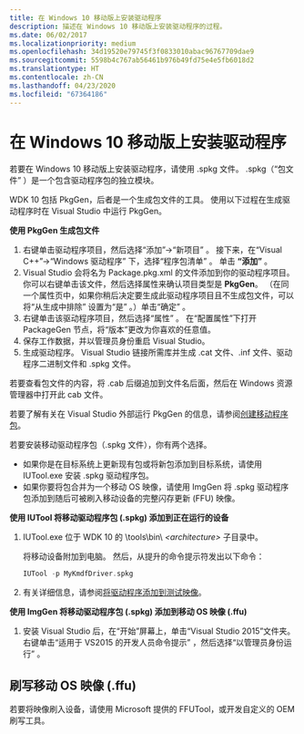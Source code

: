 ```yaml
---
title: 在 Windows 10 移动版上安装驱动程序
description: 描述在 Windows 10 移动版上安装驱动程序的过程。
ms.date: 06/02/2017
ms.localizationpriority: medium
ms.openlocfilehash: 34d19520e79745f3f0833010abac96767709dae9
ms.sourcegitcommit: 5598b4c767ab56461b976b49fd75e4e5fb6018d2
ms.translationtype: HT
ms.contentlocale: zh-CN
ms.lasthandoff: 04/23/2020
ms.locfileid: "67364186"
---
```

# <a name="installing-a-driver-on-windows-10-mobile"></a>在 Windows 10 移动版上安装驱动程序

若要在 Windows 10 移动版上安装驱动程序，请使用 .spkg 文件。 .spkg（“包文件”  ）是一个包含驱动程序包的独立模块。

WDK 10 包括 PkgGen，后者是一个生成包文件的工具。 使用以下过程在生成驱动程序时在 Visual Studio 中运行 PkgGen。

**使用 PkgGen 生成包文件**

1.  右键单击驱动程序项目，然后选择“添加”-&gt;“新项目”  。 接下来，在“Visual C++”-&gt;“Windows 驱动程序”  下，选择“程序包清单”  。 单击 **“添加”** 。
2.  Visual Studio 会将名为 Package.pkg.xml 的文件添加到你的驱动程序项目。 你可以右键单击该文件，然后选择属性来确认项目类型是 **PkgGen**。 （在同一个属性页中，如果你稍后决定要生成此驱动程序项目且不生成包文件，可以将“从生成中排除”  设置为“是”  。）单击“确定”  。
3.  右键单击该驱动程序项目，然后选择“属性”  。 在“配置属性”下打开 PackageGen 节点，将“版本”更改为你喜欢的任意值。
4.  保存工作数据，并以管理员身份重启 Visual Studio。
5.  生成驱动程序。 Visual Studio 链接所需库并生成 .cat 文件、.inf 文件、驱动程序二进制文件和 .spkg 文件。

若要查看包文件的内容，将 .cab 后缀追加到文件名后面，然后在 Windows 资源管理器中打开此 cab 文件。

若要了解有关在 Visual Studio 外部运行 PkgGen 的信息，请参阅[创建移动程序包](https://docs.microsoft.com/previous-versions/windows/hardware/packaging/dn756642(v=vs.85))。

若要安装移动驱动程序包（.spkg 文件），你有两个选择。

-   如果你是在目标系统上更新现有包或将新包添加到目标系统，请使用 IUTool.exe 安装 .spkg 驱动程序包。
-   如果你要将包合并为一个移动 OS 映像，请使用 ImgGen 将 .spkg 驱动程序包添加到随后可被刷入移动设备的完整闪存更新 (FFU) 映像。

**使用 IUTool 将移动驱动程序包 (.spkg) 添加到正在运行的设备**

1.  IUTool.exe 位于 WDK 10 的 \\tools\\bin\\ *&lt;architecture&gt;* 子目录中。

    将移动设备附加到电脑。 然后，从提升的命令提示符发出以下命令：

       ```cpp
       IUTool -p MyKmdfDriver.spkg
       ```

2.  有关详细信息，请参阅[将驱动程序添加到测试映像](https://docs.microsoft.com/previous-versions/mt131832(v=vs.85))。

**使用 ImgGen 将移动驱动程序包 (.spkg) 添加到移动 OS 映像 (.ffu)**

1.  安装 Visual Studio 后，在“开始”屏幕上，单击“Visual Studio 2015”文件夹。 右键单击“适用于 VS2015 的开发人员命令提示”  ，然后选择“以管理员身份运行”  。

## <a name="span-idflashing_a_mobile_os_image__ffu_spanspan-idflashing_a_mobile_os_image__ffu_spanflashing-a-mobile-os-image-ffu"></a><span id="flashing_a_mobile_os_image__.ffu_"></span><span id="FLASHING_A_MOBILE_OS_IMAGE__.FFU_"></span>刷写移动 OS 映像 (.ffu)

若要将映像刷入设备，请使用 Microsoft 提供的 FFUTool，或开发自定义的 OEM 刷写工具。
